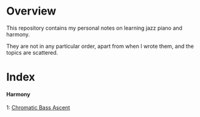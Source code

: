 # Overview

This repository contains my personal notes on learning jazz piano and harmony.

They are not in any particular order, apart from when I wrote them, and the topics are scattered.

# Index
#### Harmony
1: [Chromatic Bass Ascent](harmony/1_chromatic-bass-ascent.md)